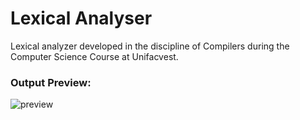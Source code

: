# Lexical Analyser
Lexical analyzer developed in the discipline of Compilers during the Computer Science Course at Unifacvest. 
 
 ### Output Preview:
![preview](https://github.com/edersonhs/Lexical_Analyser/blob/master/images/Output-Preview.png?raw=true)
